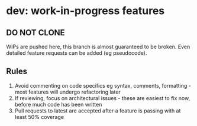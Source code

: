 # dev: work-in-progress features

## DO NOT CLONE
WIPs are pushed here, this branch is almost guaranteed to be broken.
Even detailed feature requests can be added (eg pseudocode).

## Rules
1. Avoid commenting on code specifics eg syntax, comments, formatting - most features will undergo refactoring later
2. If reviewing, focus on architectural issues - these are easiest to fix now, before much code has been written
3. Pull requests to latest are accepted after a feature is passing with at least 50% coverage